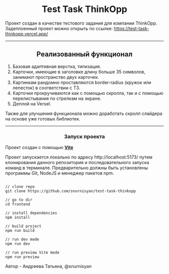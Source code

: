 <h1 align="center">Test Task ThinkOpp</h1>

Проект создан в качестве тестового задания для компании ThinkOpp.
Задеплоенный проект можно открыть по ссылке: https://test-task-thinkopp.vercel.app/

------


<h2 align="center">Реализованный функционал</h2>

1) Базовая адаптивная верстка, типизация.
2) Карточки, имеющие в заголовке длину больше 35 символов, занимают пространство двух карточек.
3) Картинкам рандомно проставляются border-radius (кружок или лепесток) в соответствии с ТЗ.
4) Карточки прокручиваются как с помощью скролла, так и с помощью перелистывания по стрелкам на экране.
5) Деплой на Versel.

Также для улучшения функционала можно доработать скролл слайдера на основе уже готовых библиотек.


------

<h3 align="center">Запуск проекта</h2>

Проект создан с помощью **<a href="https://vitejs.dev/">Vite</a>**

Проект запускается локально по адресу http://localhost:5173/ путем клонирования данного репозитория и последовательного запуска команд в терминале.
Предварительно должны быть установлены программы Git, NodeJS и менеджер пакетов npm.


```

// clone repo
git clone https://github.com/snurnisyan/test-task-thinkopp

// go to dir
cd frontend

// install dependencies
npm install

// build project
npm run build

// run dev mode
npm run dev

// run preview Vite mode
npm run preview

```

Автор - Андреева Татьяна, @snurnisyan

